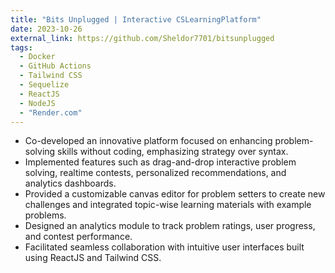 ```yaml
---
title: "Bits Unplugged | Interactive CSLearningPlatform"
date: 2023-10-26
external_link: https://github.com/Sheldor7701/bitsunplugged
tags:
  - Docker
  - GitHub Actions
  - Tailwind CSS
  - Sequelize
  - ReactJS
  - NodeJS
  - "Render.com"
---
```


- Co-developed an innovative platform focused on enhancing problem-solving skills without coding, emphasizing strategy over syntax.  
- Implemented features such as drag-and-drop interactive problem solving, realtime contests, personalized recommendations, and analytics dashboards.  
- Provided a customizable canvas editor for problem setters to create new challenges and integrated topic-wise learning materials with example problems.  
- Designed an analytics module to track problem ratings, user progress, and contest performance.  
- Facilitated seamless collaboration with intuitive user interfaces built using ReactJS and Tailwind CSS.  

<!--more-->
